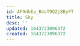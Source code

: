 ```yaml
---
id: AF9dbEa_B4oT9QZj8ByFT
title: Sky
desc: ''
updated: 1643723096372
created: 1643723096372
---
```



